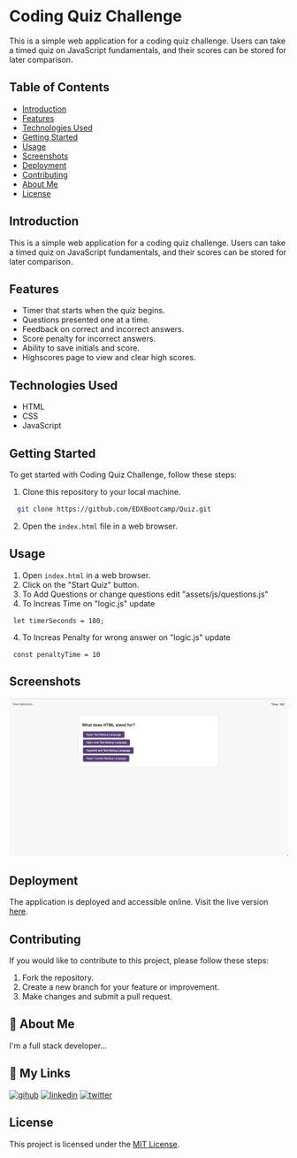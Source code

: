 # Coding Quiz Challenge

This is a simple web application for a coding quiz challenge. Users can take a timed quiz on JavaScript fundamentals, and their scores can be stored for later comparison.



## Table of Contents

- [Introduction](#introduction)
- [Features](#features)
- [Technologies Used](#technology)
- [Getting Started](#getting-started)
- [Usage](#usage)
- [Screenshots](#screenshots)
- [Deployment](#deployment)
- [Contributing](#contributing)
- [About Me](#aboutme)
- [License](#license)

## Introduction

This is a simple web application for a coding quiz challenge. Users can take a timed quiz on JavaScript fundamentals, and their scores can be stored for later comparison.


## Features

- Timer that starts when the quiz begins.
- Questions presented one at a time.
- Feedback on correct and incorrect answers.
- Score penalty for incorrect answers.
- Ability to save initials and score.
- Highscores page to view and clear high scores.

## Technologies Used
- HTML
- CSS
- JavaScript

## Getting Started

To get started with Coding Quiz Challenge, follow these steps:

1. Clone this repository to your local machine.

```bash
  git clone https://github.com/EDXBootcamp/Quiz.git
```

2. Open the `index.html` file in a web browser.

## Usage

1. Open `index.html` in a web browser.
2. Click on the "Start Quiz" button.
3. To Add Questions or change questions edit "assets/js/questions.js"
4. To Increas Time on "logic.js" update 
```
 let timerSeconds = 180; 
```
4. To Increas Penalty for wrong answer on "logic.js" update 
```
 const penaltyTime = 10
```

## Screenshots

![Coding Quiz Challenge Screenshot](screenshot.png)

## Deployment

The application is deployed and accessible online. Visit the live version [here](https://edxbootcamp.github.io/Quiz/).

## Contributing

If you would like to contribute to this project, please follow these steps:

1. Fork the repository.
2. Create a new branch for your feature or improvement.
3. Make changes and submit a pull request.

## 🚀 About Me

I'm a full stack developer...

## 🔗 My Links

[![gihub](https://img.shields.io/badge/my_github-000?style=for-the-badge&logo=GitHub&logoColor=white)](https://github.com/tjthouhid//)
[![linkedin](https://img.shields.io/badge/linkedin-0A66C2?style=for-the-badge&logo=linkedin&logoColor=white)](https://www.linkedin.com/in/tjthouhid)
[![twitter](https://img.shields.io/badge/twitter-1DA1F2?style=for-the-badge&logo=twitter&logoColor=white)](https://twitter.com/tjthouhid)

## License

This project is licensed under the [MIT License](LICENSE).
